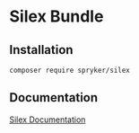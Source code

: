 # Silex Bundle

## Installation

```
composer require spryker/silex
```

## Documentation

[Silex Documentation](https://spryker.github.io/silex/index.html)
